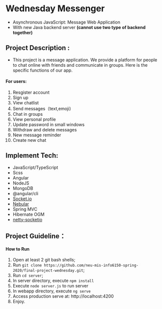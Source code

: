 # Wednesday Messenger
* Asynchronous JavaScript: Message Web Application
* With new Java backend server **(cannot use two type of backend together)**


## Project Description : 
*   This project is a message application. We provide a platform for people to chat online with friends and communicate in groups. Here is the specific functions of our app.

#### For users:
1. Resgister account
2. Sign up
3. View chatlist
4. Send messages（text,emoji）
5. Chat in groups
6. View personal profile
7. Update password in small windows
8. Withdraw and delete messages
9. New message reminder
10. Create new chat

## Implement Tech:
* JavaScript/TypeScript
* Scss
* Angular
* NodeJS
* MongoDB
* @angular/cli
* [Socket.io](https://socket.io)
* [Nebular](https://akveo.github.io/nebular/)
* Spring MVC
* Hibernate OGM
* [netty-socketio](https://github.com/mrniko/netty-socketio)

## Project Guideline：
#### How to Run
1. Open at least 2 git bash shells;
2. Run `git clone https://github.com/neu-mis-info6150-spring-2020/final-project-wednesday.git`;
3. Run `cd server`;
4. In server directory, execute `npm install`
5. Execute `node server.js` to run server
6. In webapp directory, execute `ng serve`
7. Access production serve at: http://localhost:4200
8. Enjoy.


